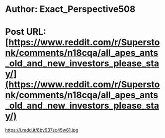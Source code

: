 # Author: Exact_Perspective508
# Post URL: [https://www.reddit.com/r/Superstonk/comments/n18cqa/all_apes_ants_old_and_new_investors_please_stay/](https://www.reddit.com/r/Superstonk/comments/n18cqa/all_apes_ants_old_and_new_investors_please_stay/)


https://i.redd.it/8by937sc45w61.jpg